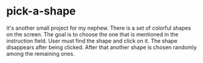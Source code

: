 # pick-a-shape
It's another small project for my nephew. There is a set of colorful shapes on the screen. The goal is to choose the one that is mentioned in the instruction field. User must find the shape and click on it. The shape disappears after being clicked. After that another shape is chosen randomly among the remaining ones. 
